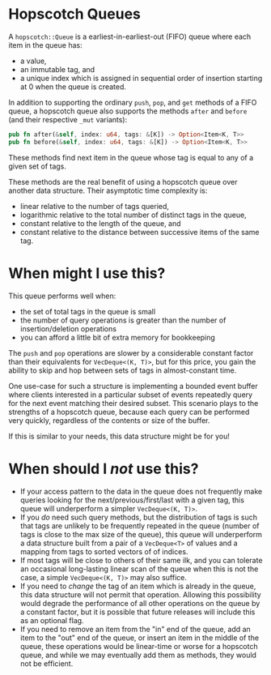 # Hopscotch Queues

A `hopscotch::Queue` is a earliest-in-earliest-out (FIFO)
queue where each item in the queue has:

- a value,
- an immutable tag, and
- a unique index which is assigned in sequential order of insertion
starting at 0 when the queue is created.

In addition to supporting the ordinary `push`, `pop`, and `get` methods of a
FIFO queue, a hopscotch queue also supports the methods `after` and
`before` (and their respective `_mut` variants):

```rust
pub fn after(&self, index: u64, tags: &[K]) -> Option<Item<K, T>>
pub fn before(&self, index: u64, tags: &[K]) -> Option<Item<K, T>>
```

These methods find next item in the queue whose tag is equal to any of a given
set of tags.

These methods are the real benefit of using a hopscotch queue over another
data structure. Their asymptotic time complexity is:

- linear relative to the number of tags queried,
- logarithmic relative to the total number of distinct tags in the queue,
- constant relative to the length of the queue, and
- constant relative to the distance between successive items of the same tag.

# When might I use this?

This queue performs well when:

- the set of total tags in the queue is small
- the number of query operations is greater than the number of
  insertion/deletion operations
- you can afford a little bit of extra memory for bookkeeping

The `push` and `pop` operations are slower by a considerable constant factor
than their equivalents for `VecDeque<(K, T)>`, but for this price, you gain the
ability to skip and hop between sets of tags in almost-constant time.

One use-case for such a structure is implementing a bounded event buffer where
clients interested in a particular subset of events repeatedly query for the
next event matching their desired subset. This scenario plays to the strengths
of a hopscotch queue, because each query can be performed very quickly,
regardless of the contents or size of the buffer.

If this is similar to your needs, this data structure might be for you!

# When should I *not* use this?

- If your access pattern to the data in the queue does not frequently make
  queries looking for the next/previous/first/last with a given tag, this queue
  will underperform a simpler `VecDeque<(K, T)>`.
- If you *do* need such query methods, but the distribution of tags is such that
  tags are unlikely to be frequently repeated in the queue (number of tags is
  close to the max size of the queue), this queue will underperform a data
  structure built from a pair of a `VecDeque<T>` of values and a mapping from
  tags to sorted vectors of of indices.
- If most tags will be close to others of their same ilk, and you can tolerate
  an occasional long-lasting linear scan of the queue when this is not the case,
  a simple `VecDeque<(K, T)>` may also suffice.
- If you need to *change* the tag of an item which is already in the queue, this
  data structure will not permit that operation. Allowing this possibility would
  degrade the performance of all other operations on the queue by a constant
  factor, but it is possible that future releases will include this as an
  optional flag.
- If you need to remove an item from the "in" end of the queue, add an item to
  the "out" end of the queue, or insert an item in the middle of the queue,
  these operations would be linear-time or worse for a hopscotch queue, and
  while we may eventually add them as methods, they would not be efficient.

